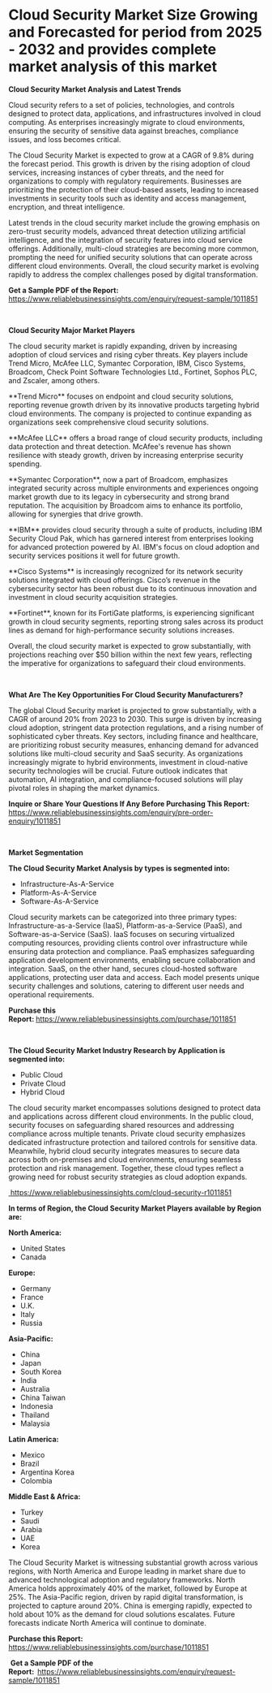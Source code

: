 <p><h1>Cloud Security Market Size Growing and Forecasted for period from 2025 - 2032 and provides complete market analysis of this market</h1></p><p><strong>Cloud Security Market Analysis and Latest Trends</strong></p>
<p><p>Cloud security refers to a set of policies, technologies, and controls designed to protect data, applications, and infrastructures involved in cloud computing. As enterprises increasingly migrate to cloud environments, ensuring the security of sensitive data against breaches, compliance issues, and loss becomes critical.</p><p>The Cloud Security Market is expected to grow at a CAGR of 9.8% during the forecast period. This growth is driven by the rising adoption of cloud services, increasing instances of cyber threats, and the need for organizations to comply with regulatory requirements. Businesses are prioritizing the protection of their cloud-based assets, leading to increased investments in security tools such as identity and access management, encryption, and threat intelligence.</p><p>Latest trends in the cloud security market include the growing emphasis on zero-trust security models, advanced threat detection utilizing artificial intelligence, and the integration of security features into cloud service offerings. Additionally, multi-cloud strategies are becoming more common, prompting the need for unified security solutions that can operate across different cloud environments. Overall, the cloud security market is evolving rapidly to address the complex challenges posed by digital transformation.</p></p>
<p><strong>Get a Sample PDF of the Report:&nbsp;</strong> <a href="https://www.reliablebusinessinsights.com/enquiry/request-sample/1011851?utm_campaign=2750&utm_medium=2&utm_source=Github&utm_content=ia&utm_term=17042025&utm_id=cloud-security">https://www.reliablebusinessinsights.com/enquiry/request-sample/1011851</a></p>
<p>&nbsp;</p>
<p><strong>Cloud Security Major Market Players</strong></p>
<p><p>The cloud security market is rapidly expanding, driven by increasing adoption of cloud services and rising cyber threats. Key players include Trend Micro, McAfee LLC, Symantec Corporation, IBM, Cisco Systems, Broadcom, Check Point Software Technologies Ltd., Fortinet, Sophos PLC, and Zscaler, among others.</p><p>**Trend Micro** focuses on endpoint and cloud security solutions, reporting revenue growth driven by its innovative products targeting hybrid cloud environments. The company is projected to continue expanding as organizations seek comprehensive cloud security solutions.</p><p>**McAfee LLC** offers a broad range of cloud security products, including data protection and threat detection. McAfee's revenue has shown resilience with steady growth, driven by increasing enterprise security spending.</p><p>**Symantec Corporation**, now a part of Broadcom, emphasizes integrated security across multiple environments and experiences ongoing market growth due to its legacy in cybersecurity and strong brand reputation. The acquisition by Broadcom aims to enhance its portfolio, allowing for synergies that drive growth.</p><p>**IBM** provides cloud security through a suite of products, including IBM Security Cloud Pak, which has garnered interest from enterprises looking for advanced protection powered by AI. IBM's focus on cloud adoption and security services positions it well for future growth.</p><p>**Cisco Systems** is increasingly recognized for its network security solutions integrated with cloud offerings. Cisco’s revenue in the cybersecurity sector has been robust due to its continuous innovation and investment in cloud security acquisition strategies.</p><p>**Fortinet**, known for its FortiGate platforms, is experiencing significant growth in cloud security segments, reporting strong sales across its product lines as demand for high-performance security solutions increases.</p><p>Overall, the cloud security market is expected to grow substantially, with projections reaching over $50 billion within the next few years, reflecting the imperative for organizations to safeguard their cloud environments.</p></p>
<p>&nbsp;</p>
<p><strong>What Are The Key Opportunities For Cloud Security Manufacturers?</strong></p>
<p><p>The global Cloud Security market is projected to grow substantially, with a CAGR of around 20% from 2023 to 2030. This surge is driven by increasing cloud adoption, stringent data protection regulations, and a rising number of sophisticated cyber threats. Key sectors, including finance and healthcare, are prioritizing robust security measures, enhancing demand for advanced solutions like multi-cloud security and SaaS security. As organizations increasingly migrate to hybrid environments, investment in cloud-native security technologies will be crucial. Future outlook indicates that automation, AI integration, and compliance-focused solutions will play pivotal roles in shaping the market dynamics.</p></p>
<p><strong>Inquire or Share Your Questions If Any Before Purchasing This Report:</strong> <a href="https://www.reliablebusinessinsights.com/enquiry/pre-order-enquiry/1011851?utm_campaign=2750&utm_medium=2&utm_source=Github&utm_content=ia&utm_term=17042025&utm_id=cloud-security">https://www.reliablebusinessinsights.com/enquiry/pre-order-enquiry/1011851</a></p>
<p>&nbsp;</p>
<p><strong>Market Segmentation</strong></p>
<p><strong>The Cloud Security Market Analysis by types is segmented into:</strong></p>
<p><ul><li>Infrastructure-As-A-Service</li><li>Platform-As-A-Service</li><li>Software-As-A-Service</li></ul></p>
<p><p>Cloud security markets can be categorized into three primary types: Infrastructure-as-a-Service (IaaS), Platform-as-a-Service (PaaS), and Software-as-a-Service (SaaS). IaaS focuses on securing virtualized computing resources, providing clients control over infrastructure while ensuring data protection and compliance. PaaS emphasizes safeguarding application development environments, enabling secure collaboration and integration. SaaS, on the other hand, secures cloud-hosted software applications, protecting user data and access. Each model presents unique security challenges and solutions, catering to different user needs and operational requirements.</p></p>
<p><strong>Purchase this Report:&nbsp;</strong><a href="https://www.reliablebusinessinsights.com/purchase/1011851?utm_campaign=2750&utm_medium=2&utm_source=Github&utm_content=ia&utm_term=17042025&utm_id=cloud-security">https://www.reliablebusinessinsights.com/purchase/1011851</a></p>
<p>&nbsp;</p>
<p><strong>The Cloud Security Market Industry Research by Application is segmented into:</strong></p>
<p><ul><li>Public Cloud</li><li>Private Cloud</li><li>Hybrid Cloud</li></ul></p>
<p><p>The cloud security market encompasses solutions designed to protect data and applications across different cloud environments. In the public cloud, security focuses on safeguarding shared resources and addressing compliance across multiple tenants. Private cloud security emphasizes dedicated infrastructure protection and tailored controls for sensitive data. Meanwhile, hybrid cloud security integrates measures to secure data across both on-premises and cloud environments, ensuring seamless protection and risk management. Together, these cloud types reflect a growing need for robust security strategies as cloud adoption expands.</p></p>
<p><a href="https://www.reliablebusinessinsights.com/cloud-security-r1011851?utm_campaign=2750&utm_medium=2&utm_source=Github&utm_content=ia&utm_term=17042025&utm_id=cloud-security">&nbsp;https://www.reliablebusinessinsights.com/cloud-security-r1011851</a></p>
<p><strong>In terms of Region, the Cloud Security Market Players available by Region are:</strong></p>
<p>
    <p> <strong> North America: </strong>
        <ul>
            <li>United States</li>
            <li>Canada</li>
        </ul>
        </p> 
    <p> <strong> Europe: </strong>
        <ul>
            <li>Germany</li>
            <li>France</li>
            <li>U.K.</li>
            <li>Italy</li>
            <li>Russia</li>
        </ul>
        </p> 
    <p> <strong> Asia-Pacific: </strong>
        <ul>
            <li>China</li>
            <li>Japan</li>
            <li>South Korea</li>
            <li>India</li>
            <li>Australia</li>
            <li>China Taiwan</li>
            <li>Indonesia</li>
            <li>Thailand</li>
            <li>Malaysia</li>
        </ul>
        </p> 
    <p> <strong> Latin America: </strong>
        <ul>
            <li>Mexico</li>
            <li>Brazil</li>
            <li>Argentina Korea</li>
            <li>Colombia</li>
        </ul>
        </p> 
    <p> <strong> Middle East & Africa: </strong>
        <ul>
            <li>Turkey</li>
            <li>Saudi</li>
            <li>Arabia</li>
            <li>UAE</li>
            <li>Korea</li>
        </ul>
    </p>
    </p>
<p><p>The Cloud Security Market is witnessing substantial growth across various regions, with North America and Europe leading in market share due to advanced technological adoption and regulatory frameworks. North America holds approximately 40% of the market, followed by Europe at 25%. The Asia-Pacific region, driven by rapid digital transformation, is projected to capture around 20%. China is emerging rapidly, expected to hold about 10% as the demand for cloud solutions escalates. Future forecasts indicate North America will continue to dominate.</p></p>
<p><strong>Purchase this Report: </strong><a href="https://www.reliablebusinessinsights.com/purchase/1011851?utm_campaign=2750&utm_medium=2&utm_source=Github&utm_content=ia&utm_term=17042025&utm_id=cloud-security">https://www.reliablebusinessinsights.com/purchase/1011851</a></p>
<p>&nbsp;<strong>Get a Sample PDF of the Report:&nbsp;&nbsp;</strong><a href="https://www.reliablebusinessinsights.com/enquiry/request-sample/1011851?utm_campaign=2750&utm_medium=2&utm_source=Github&utm_content=ia&utm_term=17042025&utm_id=cloud-security">https://www.reliablebusinessinsights.com/enquiry/request-sample/1011851</a></p>
<p><strong></strong></p>
<p><p></p><p></p><p></p></p>